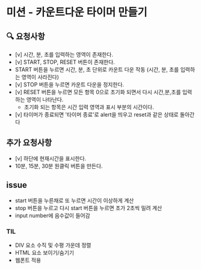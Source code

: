 # 미션 - 카운트다운 타이머 만들기

## 🔍 요청사항
- [v] 시간, 분, 초를 입력하는 영역이 존재한다.
- [v] START, STOP, RESET 버튼이 존재한다.
- START 버튼을 누르면 시간, 분, 초 단위로 카운트 다운 작동 (시간, 분, 초를 입력하는 영역이 사라진다)
- [v] STOP 버튼을 누르면 카운트 다운을 정지한다.
- [v] RESET 버튼을 누르면 모든 항목 0으로 초기화 되면서 다시 시간,분,초를 입력하는 영역이 나타난다.
    - 초기화 되는 항목은 시간 입력 영역과 표시 부분의 시간이다.
- [v] 타이머가 종료되면 '타이머 종료'로 alert을 띄우고 reset과 같은 상태로 돌아간다

## 추가 요청사항
- [v] 하단에 현재시간을 표시한다.
- 10분, 15분, 30분 원클릭 버튼을 만든다.

## issue
- start 버튼을 누른채로 또 누르면 시간이 이상하게 계산
- stop 버튼을 누르고 다시 start 버튼을 누르면 초가 2초씩 밀려 계산
- input number에 음수값이 들어감

### TIL
- DIV 요소 수직 및 수평 가운데 정렬
- HTML 요소 보이기/숨기기
- 웹폰트 적용
